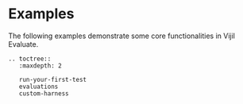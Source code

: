 # Examples

The following examples demonstrate some core functionalities in Vijil Evaluate.

```{eval-rst}
.. toctree::
   :maxdepth: 2

   run-your-first-test
   evaluations
   custom-harness
```